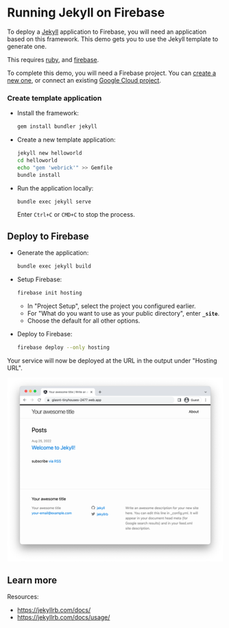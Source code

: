 # Running Jekyll on Firebase

To deploy a [Jekyll](https://jekyllrb.com/) application to Firebase, you will need an application
based on this framework. This demo gets you to use the Jekyll template to generate one. 

This requires [ruby](https://cloud.google.com/ruby/docs/setup), and [firebase](https://cloud.google.com/firestore/docs/client/get-firebase).



To complete this demo, you will need a Firebase project. You can [create a new one](https://console.firebase.google.com/u/0/?pli=1), or connect an existing [Google Cloud project](https://cloud.google.com/firestore/docs/client/get-firebase).


### Create template application


* Install the framework:

    ```bash
    gem install bundler jekyll
    ```

    
    

* Create a new template application:

    ```bash
    jekyll new helloworld
    cd helloworld
    echo "gem 'webrick'" >> Gemfile
    bundle install

    ```




* Run the application locally:

    ```bash
    bundle exec jekyll serve
    ```

    

    Enter `Ctrl+C` or `CMD+C` to stop the process.




## Deploy to Firebase

* Generate the application: 

    ```bash
    bundle exec jekyll build
    ```

* Setup Firebase: 

    ```bash
    firebase init hosting
    ```

    * In "Project Setup", select the project you configured earlier.
    * For "What do you want to use as your public directory", enter **`_site`**.
    * Choose the default for all other options.

* Deploy to Firebase: 

    ```bash
    firebase deploy --only hosting
    ```

Your service will now be deployed at the URL in the output under "Hosting URL".

![Example Jekyll deployment](example.png)



## Learn more

Resources: 

- https://jekyllrb.com/docs/
- https://jekyllrb.com/docs/usage/
